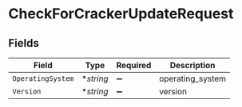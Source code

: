 # CheckForCrackerUpdateRequest


## Fields

| Field              | Type               | Required           | Description        |
| ------------------ | ------------------ | ------------------ | ------------------ |
| `OperatingSystem`  | **string*          | :heavy_minus_sign: | operating_system   |
| `Version`          | **string*          | :heavy_minus_sign: | version            |